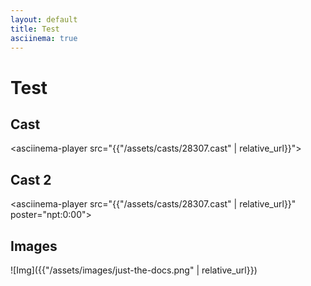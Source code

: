 ```yaml
---
layout: default
title: Test
asciinema: true
---
```


# Test

## Cast
<asciinema-player src="{{"/assets/casts/28307.cast" | relative_url}}"></asciinema-player>

## Cast 2
<asciinema-player src="{{"/assets/casts/28307.cast" | relative_url}}" poster="npt:0:00"></asciinema-player>

## Images
![Img]({{"/assets/images/just-the-docs.png" | relative_url}})